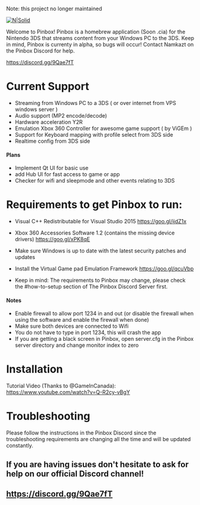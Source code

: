 Note: this project no longer maintained


[![N|Solid](https://cdn.discordapp.com/attachments/340110838947905538/398531319048699905/test.png)](https://github.com/namkazt/PinBox)

Welcome to Pinbox! Pinbox is a homebrew application (Soon .cia) for the Nintendo 3DS that streams content from your Windows PC to the 3DS. Keep in mind, Pinbox is currenty in alpha, so bugs will occur! Contact Namkazt on the Pinbox Discord for help. 

https://discord.gg/9Qae7fT

# Current Support
- Streaming from Windows PC to a 3DS ( or over internet from VPS windows server )
- Audio support (MP2 encode/decode)
- Hardware acceleration Y2R
- Emulation Xbox 360 Controller for awesome game support ( by ViGEm )
- Support for Keyboard mapping with profile select from 3DS side
- Realtime config from 3DS side

#### Plans
-  Implement Qt UI for basic use
-  add Hub UI for fast access to game or app
 - Checker for wifi and sleepmode and other events relating to 3DS
# Requirements to get Pinbox to run:
* Visual C++ Redistributable for Visual Studio 2015
https://goo.gl/ijdZ1x
- Xbox 360 Accessories Software 1.2 (contains the missing device drivers)
https://goo.gl/xPK8qE

- Make sure Windows is up to date with the latest security patches and updates
- Install the Virtual Game pad Emulation Framework
https://goo.gl/qcuVbp
- Keep in mind: The requirements to Pinbox may change, please check the #how-to-setup section of The Pinbox Discord Server first.

#### Notes
- Enable firewall to allow port 1234 in and out (or disable the firewall when using the software and enable the firewall when done)
- Make sure both devices are connected to Wifi
- You do not have to type in port 1234, this will crash the app
- If you are getting a black screen in Pinbox, open server.cfg in the Pinbox server directory and change monitor index to zero
# Installation

Tutorial Video (Thanks to @GameInCanada): https://www.youtube.com/watch?v=Q-R2cy-vBgY
# Troubleshooting

Please follow the instructions in the Pinbox Discord since the troubleshooting requirements are changing all the time and will be updated constantly.

## If you are having issues don't hesitate to ask for help on our official Discord channel! 
## https://discord.gg/9Qae7fT
